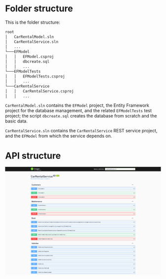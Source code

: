 # Folder structure
This is the folder structure:
```
root
│   CarRentalModel.sln
│   CarRentalService.sln
│   ...
└───EFModel
│   │   EFModel.csproj
│   │   dbcreate.sql
│   │	...
└───EFModelTests
│   │   EFModelTests.csproj
│   │   ...
└───CarRentalService
│   │   CarRentalService.csproj
│   │   ...
```

`CarRentalModel.sln` contains the `EFModel` project, the Entity Framework project for the database management, and the related `EFModelTests` test project; the script `dbcreate.sql` creates the database from scratch and the basic data.

`CarRentalService.sln` contains the `CarRentalService` REST service project, and the `EFModel` from which the service depends on.


# API structure
![](img/service.png)
